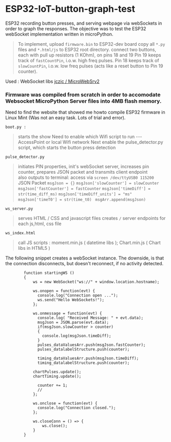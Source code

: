 # ESP32-IoT-button-graph-test
ESP32 recording button presses, and serving webpage via webSockets in order to graph the responses.
The objective was to test the ESP32 webSocket implementation written in microPython.

> To implement, upload `firmware.bin` to ESP32-dev board
> copy all `*.py` files and `*.html/js` to ESP32 root directory.
> connect two buttons, each with pull up resistors (1 KOhm), on pins 18 and 19 
> Pin 19 keeps track of `fastCountPin`, i.o.w.  high freq pulses.
> Pin 18 keeps track of `slowCountPin`, i.o.w.  low freq pulses (acts like a reset button to Pin 19 counter).



Used : WebSocket libs [ jczic / MicroWebSrv2 ](https://github.com/jczic/MicroWebSrv2/) 
### Firmware was compiled from scratch in order to accomodate Websocket MicroPython Server files into 4MB flash memory.

Need to find the website that showed me howto compile ESP32 firmware in Linux Mint  (Was not an easy task.  Lots of trial and error).
```
boot.py :	
```
> starts the show 
> Need to enable which Wifi script to run ---  AccessPoint or local Wifi network
> Next enable the pulse_detector.py script,  which starts the button press detection


```
pulse_detector.py
```
> initiates PIN properties, init's webSocket server, increases pin counter, prepares JSON packet and transmits client endpoint  
> also outputs to terminal:  access via `screen /dev/ttyUSB0 115200`
>  JSON Packet
> `msgJson = {}`
> `msgJson['slowCounter'] = slowCounter`
> `msgJson['fastCounter'] = fastCounter`
> `msgJson['timeDiff'] = str(time_diff_ms)`
> `msgJson['timeDiff_units'] = "ms"`
> `msgJson['timeT0'] = str(time_t0) ` 
> `msgArr.append(msgJson)`

```
ws_server.py
```
> serves HTML / CSS and javascript files
> creates `/` server endpoints for each js,html, css file 

```
ws_index.html
```
> call JS scripts :  moment.min.js ( datetime libs ); Chart.min.js ( Chart libs in HTML5 <canvas> )  
>



The following snippet creates a webSocket instance.  The downside, is that the connection disconnects, but doesn't reconnect, if no activity detected. 

```
        function startingWS ()
        {
            ws = new WebSocket("ws://" + window.location.hostname);

            ws.onopen = function(evt) { 
              console.log("Connection open ..."); 
              ws.send("Hello WebSockets!");
            };

            ws.onmessage = function(evt) {
              console.log( "Received Message: " + evt.data);
              msgJson = JSON.parse(evt.data);
              if(msgJson.slowCounter > counter)
              {
                console.log(msgJson.timeDiff);
              }
              pulses_dataValuesArr.push(msgJson.fastCounter);
              pulses_datalabelStructure.push(counter);

              timing_dataValuesArr.push(msgJson.timeDiff);
              timing_datalabelStructure.push(counter);

            chartPulses.update();
            chartTiming.update();

              counter += 1;
              //
            };

            ws.onclose = function(evt) {
              console.log("Connection closed.");
            };

            ws.closeConn = () => {
                ws.close();
            }
        }
```


